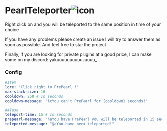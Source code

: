 # PearlTeleporter![icon](https://github.com/Yakuuuuuuuuuuuuuuu/PearlTeleporter/assets/119411560/b14c0a8e-f4c2-4536-bfae-55c7adbd787a)


Right click on and you will be teleported to the same position in time of your choice

If you have any problems please create an issue I will try to answer them as soon as possible. And feel free to star the project

Finally, if you are looking for private plugins at a good price, I can make some on my discord: yakuuuuuuuuuuuuuuu_

### Config

```yaml
#Item
lore: "Click right to PrePearl !"
max-stack-size: 16
cooldown: 250 # In seconds
cooldown-message: "§cYou can't PrePearl for {cooldown} seconds!"

##Task
teleport-time: 15 # In seconds
prepearl-message: "§aYou have PrePearl you will be teleported in 15 seconds!"
teleported-message: "§aYou have been teleported!"
```
